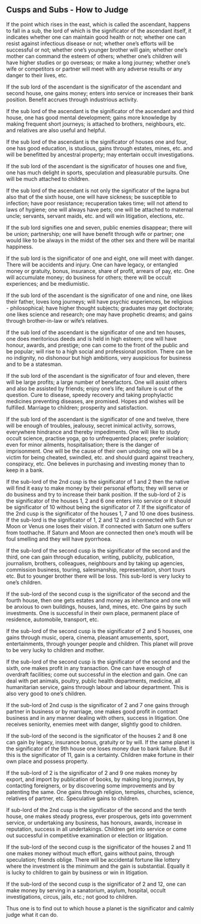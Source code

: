 ## Cusps and Subs - How to Judge
If the point which rises in the east, which is called the ascendant, happens to fall in a sub, the lord of which is the significator of the ascendant itself, it indicates whether one can maintain good health or not; whether one can resist against infectious disease or not; whether one’s efforts will be successful or not; whether one’s younger brother will gain; whether one’s mother can command the esteem of others; whether one’s children will have higher studies or go overseas; or make a long journey; whether one’s wife or competitors or partner will meet with any adverse results or any danger to their lives, etc.

If the sub lord of the ascendant is the significator of the ascendant and second house, one gains money; enters into service or increases their bank position. Benefit accrues through industrious activity.

If the sub lord of the ascendant is the significator of the ascendant and third house, one has good mental development; gains more knowledge by making frequent short journeys; is attached to brothers, neighbours, etc. and relatives are also useful and helpful.

If the sub lord of the ascendant is the significator of houses one and four, one has good education, is studious, gains through estates, mines, etc. and will be benefitted by ancestral property; may entertain occult investigations.

If the sub lord of the ascendant is the significator of houses one and five, one has much delight in sports, speculation and pleasurable pursuits. One will be much attached to children.

If the sub lord of the ascendant is not only the significator of the lagna but also that of the sixth house, one will have sickness; be susceptible to infection; have poor resistance; recuperation takes time; will not attend to laws of hygiene; one will always have pets; one will be attached to maternal uncle; servants, servant maids, etc. and will win litigation, elections, etc.

If the sub lord signifies one and seven, public enemies disappear; there will be union; partnership; one will have benefit through wife or partner; one would like to be always in the midst of the other sex and there will be marital happiness.

If the sub lord is the significator of one and eight, one will meet with danger. There will be accidents and injury. One can have legacy, or entangled money or gratuity, bonus, insurance, share of profit, arrears of pay, etc. One will accumulate money; do business for others; there will be occult experiences; and be mediumistic.

If the sub lord of the ascendant is the significator of one and nine, one likes their father, loves long journeys; will have psychic experiences, be religious - philosophical; have higher thought subjects; graduates may get doctorate; one likes science and research; one may have prophetic dreams; and gains through brother-in-law or wife’s relatives.

If the sub lord of the ascendant is the significator of one and ten houses, one does meritorious deeds and is held in high esteem; one will have honour, awards, and prestige; one can come to the front of the public and be popular; will rise to a high social and professional position. There can be no indignity, no dishonour but high ambitions, very auspicious for business and to be a statesman.

If the sub lord of the ascendant is the significator of four and eleven, there will be large profits; a large number of benefactors. One will assist others and also be assisted by friends; enjoy one’s life; and failure is out of the question. Cure to disease, speedy recovery and taking prophylactic medicines preventing diseases, are promised. Hopes and wishes will be fulfilled. Marriage to children; prosperity and satisfaction.

If the sub lord of the ascendant is the significator of one and twelve, there will be enough of troubles, jealousy, secret inimical activity, sorrows, everywhere hindrance and thereby impediments. One will like to study occult science, practise yoga, go to unfrequented places; prefer isolation; even for minor ailments, hospitalisation; there is the danger of imprisonment. One will be the cause of their own undoing; one will be a victim for being cheated, swindled, etc. and should guard against treachery, conspiracy, etc. One believes in purchasing and investing money than to keep in a bank.

If the sub-lord of the 2nd cusp is the significator of 1 and 2 then the native will find it easy to make money by their personal efforts; they will serve or do business and try to increase their bank position. If the sub-lord of 2 is the significator of the houses 1, 2 and 6 one enters into service or it should be significator of 10 without being the significator of 7. If the significator of the 2nd cusp is the significator of the houses 1, 7 and 10 one does business. If the sub-lord is the significator of 1, 2 and 12 and is connected with Sun or Moon or Venus one loses their vision. If connected with Saturn one suffers from toothache. If Saturn and Moon are connected then one’s mouth will be foul smelling and they will have pyorrhoea.

If the sub-lord of the second cusp is the significator of the second and the third, one can gain through education, writing, publicity, publication, journalism, brothers, colleagues, neighbours and by taking up agencies, commission business, touring, salesmanship, representation, short tours etc. But to younger brother there will be loss. This sub-lord is very lucky to one’s children.

If the sub-lord of the second cusp is the significator of the second and the fourth house, then one gets estates and money as inheritance and one will be anxious to own buildings, houses, land, mines, etc. One gains by such investments. One is successful in their own place, permanent place of residence, automobile, transport, etc.

If the sub-lord of the second cusp is the significator of 2 and 5 houses, one gains through music, opera, cinema, pleasant amusements, sport, entertainments, through younger people and children. This planet will prove to be very lucky to children and mother.

If the sub-lord of the second cusp is the significator of the second and the sixth, one makes profit in any transaction. One can have enough of overdraft facilities; come out successful in the election and gain. One can deal with pet animals, poultry, public health departments, medicine, all humanitarian service, gains through labour and labour department. This is also very good to one’s children.

If the sub-lord of 2nd cusp is the significator of 2 and 7 one gains through partner in business or by marriage, one makes good profit in contract business and in any manner dealing with others, success in litigation. One receives seniority, enemies meet with danger, slightly good to children.

If the sub-lord of the second is the significator of the houses 2 and 8 one can gain by legacy, insurance bonus, gratuity or by will. If the same planet is the significator of the 9th house one loses money due to bank failure. But if this is the significator of 11, gain is a certainty. Children make fortune in their own place and possess property.

If the sub-lord of 2 is the significator of 2 and 9 one makes money by export, and import by publication of books, by making long journeys, by contacting foreigners, or by discovering some improvements and by patenting the same. One gains through religion, temples, churches, science, relatives of partner, etc. Speculative gains to children.

If sub-lord of the 2nd cusp is the significator of the second and the tenth house, one makes steady progress, ever prosperous, gets into government service, or undertaking any business, has honours, awards, increase in reputation, success in all undertakings. Children get into service or come out successful in competitive examination or election or litigation.

If the sub-lord of the second cusp is the significator of the houses 2 and 11 one makes money without much effort, gains without pains, through speculation; friends oblige. There will be accidental fortune like lottery where the investment is the minimum and the gain is substantial. Equally it is lucky to children to gain by business or win in litigation.

If the sub-lord of the second cusp is the significator of 2 and 12, one can make money by serving in a sanatorium, asylum, hospital, occult investigations, circus, jails, etc.; not good to children.

Thus one is to find out to which house a planet is the significator and calmly judge what it can do.